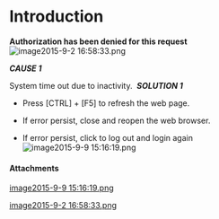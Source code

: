 # Introduction


**Authorization has been denied for this request** 
![image2015-9-2 16:58:33.png](/.attachments/29920239.png)


***CAUSE 1***  

System time out due to inactivity.  ***SOLUTION 1***  

- Press [CTRL] + [F5] to refresh the web page.

- If error persist, close and reopen the web browser.

- If error persist, click to log out and login again
![image2015-9-9 15:16:19.png](/.attachments/29920238.png)




#### Attachments

[image2015-9-9 15:16:19.png](/.attachments/29920238.png)
[image2015-9-2 16:58:33.png](/.attachments/29920239.png)
